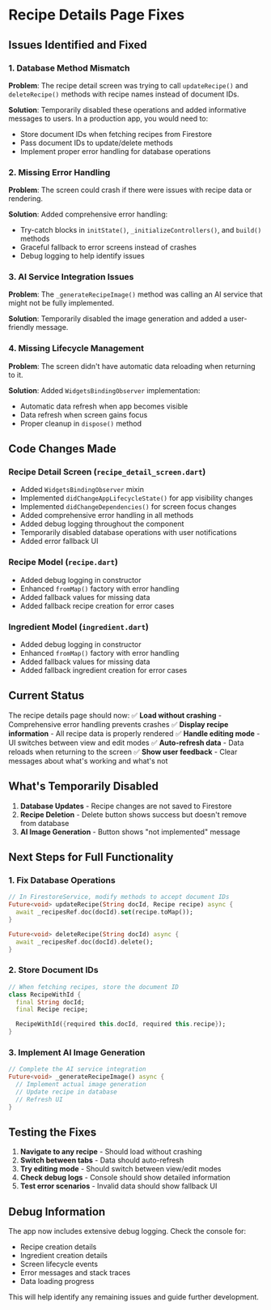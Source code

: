 # Recipe Details Page Fixes

## Issues Identified and Fixed

### 1. **Database Method Mismatch**

**Problem**: The recipe detail screen was trying to call `updateRecipe()` and `deleteRecipe()` methods with recipe names instead of document IDs.

**Solution**: Temporarily disabled these operations and added informative messages to users. In a production app, you would need to:

- Store document IDs when fetching recipes from Firestore
- Pass document IDs to update/delete methods
- Implement proper error handling for database operations

### 2. **Missing Error Handling**

**Problem**: The screen could crash if there were issues with recipe data or rendering.

**Solution**: Added comprehensive error handling:

- Try-catch blocks in `initState()`, `_initializeControllers()`, and `build()` methods
- Graceful fallback to error screens instead of crashes
- Debug logging to help identify issues

### 3. **AI Service Integration Issues**

**Problem**: The `_generateRecipeImage()` method was calling an AI service that might not be fully implemented.

**Solution**: Temporarily disabled the image generation and added a user-friendly message.

### 4. **Missing Lifecycle Management**

**Problem**: The screen didn't have automatic data reloading when returning to it.

**Solution**: Added `WidgetsBindingObserver` implementation:

- Automatic data refresh when app becomes visible
- Data refresh when screen gains focus
- Proper cleanup in `dispose()` method

## Code Changes Made

### Recipe Detail Screen (`recipe_detail_screen.dart`)

- Added `WidgetsBindingObserver` mixin
- Implemented `didChangeAppLifecycleState()` for app visibility changes
- Implemented `didChangeDependencies()` for screen focus changes
- Added comprehensive error handling in all methods
- Added debug logging throughout the component
- Temporarily disabled database operations with user notifications
- Added error fallback UI

### Recipe Model (`recipe.dart`)

- Added debug logging in constructor
- Enhanced `fromMap()` factory with error handling
- Added fallback values for missing data
- Added fallback recipe creation for error cases

### Ingredient Model (`ingredient.dart`)

- Added debug logging in constructor
- Enhanced `fromMap()` factory with error handling
- Added fallback values for missing data
- Added fallback ingredient creation for error cases

## Current Status

The recipe details page should now:
✅ **Load without crashing** - Comprehensive error handling prevents crashes
✅ **Display recipe information** - All recipe data is properly rendered
✅ **Handle editing mode** - UI switches between view and edit modes
✅ **Auto-refresh data** - Data reloads when returning to the screen
✅ **Show user feedback** - Clear messages about what's working and what's not

## What's Temporarily Disabled

1. **Database Updates** - Recipe changes are not saved to Firestore
2. **Recipe Deletion** - Delete button shows success but doesn't remove from database
3. **AI Image Generation** - Button shows "not implemented" message

## Next Steps for Full Functionality

### 1. **Fix Database Operations**

```dart
// In FirestoreService, modify methods to accept document IDs
Future<void> updateRecipe(String docId, Recipe recipe) async {
  await _recipesRef.doc(docId).set(recipe.toMap());
}

Future<void> deleteRecipe(String docId) async {
  await _recipesRef.doc(docId).delete();
}
```

### 2. **Store Document IDs**

```dart
// When fetching recipes, store the document ID
class RecipeWithId {
  final String docId;
  final Recipe recipe;

  RecipeWithId({required this.docId, required this.recipe});
}
```

### 3. **Implement AI Image Generation**

```dart
// Complete the AI service integration
Future<void> _generateRecipeImage() async {
  // Implement actual image generation
  // Update recipe in database
  // Refresh UI
}
```

## Testing the Fixes

1. **Navigate to any recipe** - Should load without crashing
2. **Switch between tabs** - Data should auto-refresh
3. **Try editing mode** - Should switch between view/edit modes
4. **Check debug logs** - Console should show detailed information
5. **Test error scenarios** - Invalid data should show fallback UI

## Debug Information

The app now includes extensive debug logging. Check the console for:

- Recipe creation details
- Ingredient creation details
- Screen lifecycle events
- Error messages and stack traces
- Data loading progress

This will help identify any remaining issues and guide further development.
